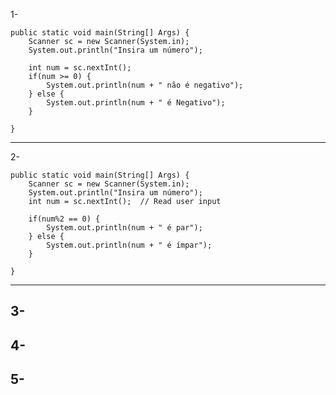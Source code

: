 1-

	public static void main(String[] Args) {
		Scanner sc = new Scanner(System.in);
	    System.out.println("Insira um número");

	    int num = sc.nextInt();
	    if(num >= 0) {
	    	System.out.println(num + " não é negativo");
	    } else {
	    	System.out.println(num + " é Negativo");
	    }
	    
	}
 
-------------------------------------------------------------------------------------------
2-

	public static void main(String[] Args) {
		Scanner sc = new Scanner(System.in);  
	    System.out.println("Insira um número");
	    int num = sc.nextInt();  // Read user input
	    
	    if(num%2 == 0) {
	    	System.out.println(num + " é par");
	    } else {
	    	System.out.println(num + " é ímpar");
	    }
	    
	}
-----------------------------------------------------------------------------------------------
3-
-------------------------------------------------------------------------------------------------
4-
--------------------------------------------------------------------------------------------------
5-
--------------------------------------------------------------------------------------------------
